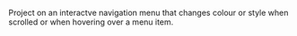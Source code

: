 Project on an interactve navigation menu that changes colour or style when scrolled or when hovering over a menu item.
